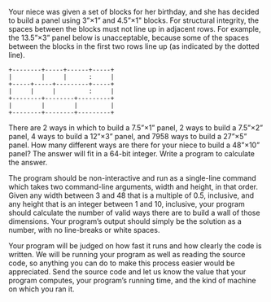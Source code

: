 Your niece was given a set of blocks for her birthday, and she has decided to build a panel using
3”×1” and 4.5”×1" blocks. For structural integrity, the spaces between the blocks must not line up
in adjacent rows. For example, the 13.5”×3” panel below is unacceptable, because some of the 
spaces between the blocks in the first two rows line up (as indicated by the dotted line).

	+--------+-----+------+-----+
	|        |     |      :     |
	+-----+-----+---------+-----+
	|     |     |         :     |
	+--------+--------+---------+
	|        |        |         |
	+--------+--------+---------+

There are 2 ways in which to build a 7.5”×1” panel, 2 ways to build a 7.5”×2” panel, 4 ways to 
build a 12”×3” panel, and 7958 ways to build a 27”×5” panel. How many different ways are there 
for your niece to build a 48”×10” panel? The answer will fit in a 64-bit integer. Write a program to 
calculate the answer. 

The program should be non-interactive and run as a single-line command which takes two 
command-line arguments, width and height, in that order. Given any width between 3 and 48 that 
is a multiple of 0.5, inclusive, and any height that is an integer between 1 and 10, inclusive, your 
program should calculate the number of valid ways there are to build a wall of those dimensions. 
Your program’s output should simply be the solution as a number, with no line-breaks or white 
spaces.

Your program will be judged on how fast it runs and how clearly the code is written. We will be 
running your program as well as reading the source code, so anything you can do to make this 
process easier would be appreciated.
Send the source code and let us know the value that your program computes, your program’s 
running time, and the kind of machine on which you ran it.
